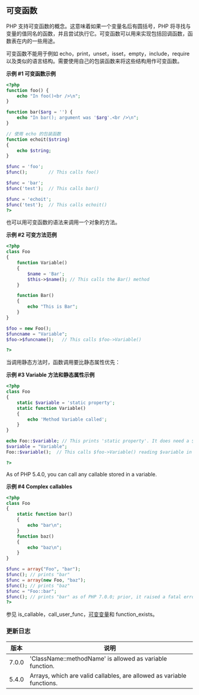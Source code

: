 可变函数
--------

PHP 支持可变函数的概念。这意味着如果一个变量名后有圆括号，PHP
将寻找与变量的值同名的函数，并且尝试执行它。可变函数可以用来实现包括回调函数，函数表在内的一些用途。

可变函数不能用于例如 <span class="function">echo</span>，<span
class="function">print</span>，<span
class="function">unset</span>，<span
class="function">isset</span>，<span
class="function">empty</span>，<span
class="function">include</span>，<span class="function">require</span>
以及类似的语言结构。需要使用自己的包装函数来将这些结构用作可变函数。

**示例 \#1 可变函数示例**

``` php
<?php
function foo() {
    echo "In foo()<br />\n";
}

function bar($arg = '') {
    echo "In bar(); argument was '$arg'.<br />\n";
}

// 使用 echo 的包装函数
function echoit($string)
{
    echo $string;
}

$func = 'foo';
$func();        // This calls foo()

$func = 'bar';
$func('test');  // This calls bar()

$func = 'echoit';
$func('test');  // This calls echoit()
?>
```

也可以用可变函数的语法来调用一个对象的方法。

**示例 \#2 可变方法范例**

``` php
<?php
class Foo
{
    function Variable()
    {
        $name = 'Bar';
        $this->$name(); // This calls the Bar() method
    }

    function Bar()
    {
        echo "This is Bar";
    }
}

$foo = new Foo();
$funcname = "Variable";
$foo->$funcname();   // This calls $foo->Variable()

?>
```

当调用静态方法时，函数调用要比静态属性优先：

**示例 \#3 Variable 方法和静态属性示例**

``` php
<?php
class Foo
{
    static $variable = 'static property';
    static function Variable()
    {
        echo 'Method Variable called';
    }
}

echo Foo::$variable; // This prints 'static property'. It does need a $variable in this scope.
$variable = "Variable";
Foo::$variable();  // This calls $foo->Variable() reading $variable in this scope.

?>
```

As of PHP 5.4.0, you can call any <span class="type">callable</span>
stored in a variable.

**示例 \#4 Complex callables**

``` php
<?php
class Foo
{
    static function bar()
    {
        echo "bar\n";
    }
    function baz()
    {
        echo "baz\n";
    }
}

$func = array("Foo", "bar");
$func(); // prints "bar"
$func = array(new Foo, "baz");
$func(); // prints "baz"
$func = "Foo::bar";
$func(); // prints "bar" as of PHP 7.0.0; prior, it raised a fatal error
?>
```

参见 <span class="function">is\_callable</span>，<span
class="function">call\_user\_func</span>，<a href="/language/variables/variable.html" class="link">可变变量</a>和
<span class="function">function\_exists</span>。

### 更新日志

| 版本  | 说明                                                                  |
|-------|-----------------------------------------------------------------------|
| 7.0.0 | 'ClassName::methodName' is allowed as variable function.              |
| 5.4.0 | Arrays, which are valid callables, are allowed as variable functions. |
